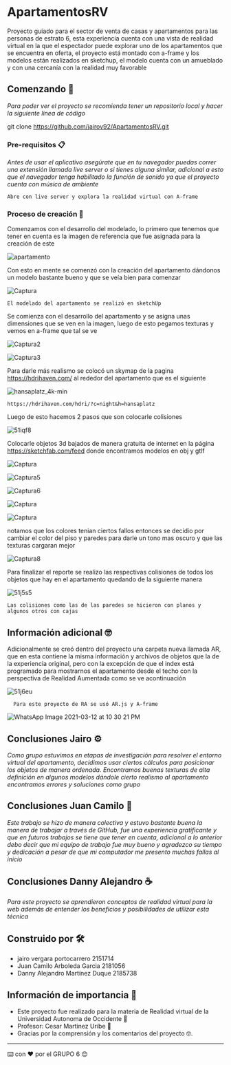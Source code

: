 # ApartamentosRV

Proyecto guiado para el sector de venta de casas y apartamentos para las personas de estrato 6, esta experiencia cuenta con una vista de realidad virtual en la que el espectador puede explorar uno de los apartamentos que se encuentra en oferta, el proyecto está montado con a-frame y los modelos están realizados en sketchup, el modelo cuenta con un amueblado y con una cercanía con la realidad muy favorable

## Comenzando 🚀

_Para poder ver el proyecto se recomienda tener un repositorio local y hacer la siguiente linea de código_

git clone https://github.com/jairov92/ApartamentosRV.git


### Pre-requisitos 📋

_Antes de usar el aplicativo asegúrate que en tu navegador puedas correr una extensión llamada live server o si tienes alguna similar, adicional a esto que el navegador tenga habilitado la función de sonido ya que el proyecto cuenta con música de ambiente_

```
Abre con live server y explora la realidad virtual con A-frame
```

### Proceso de creación  🔧

Comenzamos con el desarrollo del modelado, lo primero que tenemos que tener en cuenta es la imagen de referencia que fue asignada para la creación de este

![apartamento](https://user-images.githubusercontent.com/79010465/110733854-aed30380-81f4-11eb-99fe-090f5cf43e06.PNG)

Con esto en mente se comenzó con la creación del apartamento dándonos un modelo bastante bueno y que se veía bien para comenzar

![Captura](https://user-images.githubusercontent.com/79010465/111014076-24afaa00-8370-11eb-89de-6d2136c59bb3.PNG)


```
El modelado del apartamento se realizó en sketchUp
```

Se comienza con el desarrollo del apartamento y se asigna unas dimensiones que se ven en la imagen, luego de esto pegamos texturas y vemos en a-frame que tal se ve



![Captura2](https://user-images.githubusercontent.com/79010465/111014425-8c1a2980-8371-11eb-9cc2-91a5009809c5.PNG)



![Captura3](https://user-images.githubusercontent.com/79010465/111014606-7e18d880-8372-11eb-97d3-a0b123ec1605.PNG)


Para darle más realismo se colocó un skymap de la pagina https://hdrihaven.com/ al rededor del apartamento que es el siguiente 


![hansaplatz_4k-min](https://user-images.githubusercontent.com/79010465/111016186-67767f80-837a-11eb-94ef-ce1f6960e3a8.png)


```
https://hdrihaven.com/hdri/?c=night&h=hansaplatz
```

Luego de esto hacemos 2 pasos que son colocarle colisiones



![51iqf8](https://user-images.githubusercontent.com/79010465/111014809-84f41b00-8373-11eb-90b5-0e377c79f367.gif)


Colocarle objetos 3d bajados de manera gratuita de internet en la página https://sketchfab.com/feed donde encontramos modelos en obj y gtlf


![Captura](https://user-images.githubusercontent.com/79010465/111035459-b0fdb380-83e8-11eb-9b67-2419b0a3e18a.PNG)



![Captura5](https://user-images.githubusercontent.com/79010465/111015159-6d1d9680-8375-11eb-9d29-2263ca03060d.PNG)


![Captura6](https://user-images.githubusercontent.com/79010465/111015232-d4d3e180-8375-11eb-83e9-3b9846e6a014.PNG)


![Captura](https://user-images.githubusercontent.com/79010465/111035514-ec987d80-83e8-11eb-8f72-6140cc653d68.PNG)



![Captura](https://user-images.githubusercontent.com/79010465/111035419-7c89f780-83e8-11eb-91b6-c5864be64c14.PNG)



notamos que los colores tenian ciertos fallos entonces se decidio por cambiar el color del piso y paredes para darle un tono mas oscuro y que las texturas cargaran mejor



![Captura8](https://user-images.githubusercontent.com/79010465/111015774-72c8ab80-8378-11eb-9c1b-5fa09ec27cfd.PNG)

Para finalizar el reporte se realizo las respectivas colisiones de todos los objetos que hay en el apartamento quedando de la siguiente manera



![51j5s5](https://user-images.githubusercontent.com/79010465/111019069-ea073b00-838a-11eb-9179-0939b77cd95c.gif)

```
Las colisiones como las de las paredes se hicieron con planos y algunos otros con cajas
```




## Información adicional  🤓
Adicionalmente se creó dentro del proyecto una carpeta nueva llamada AR, que en esta contiene la misma información y archivos de objetos que la de la experiencia original, pero con la excepción de que el index está programado para mostrarnos el apartamento desde el techo con la perspectiva de Realidad Aumentada como se ve acontinuación



![51j6eu](https://user-images.githubusercontent.com/79010465/111019252-fdff6c80-838b-11eb-91f9-3efee53a4271.gif)


```
  Para este proyecto de RA se usó AR.js y A-frame
```


![WhatsApp Image 2021-03-12 at 10 30 21 PM](https://user-images.githubusercontent.com/79010465/111019004-736a3d80-838a-11eb-91ca-b9f5cff1b790.jpeg)




  
## Conclusiones Jairo ⚙️

_Como grupo estuvimos en etapas de investigación para resolver el entorno virtual del apartamento, decidimos usar ciertos cálculos para posicionar los objetos de manera ordenada. Encontramos buenas texturas de alta definición en algunos modelos dándole cierto realismo al apartamento encontramos errores y soluciones como grupo_

## Conclusiones Juan Camilo 📢

_Este trabajo se hizo de manera colectiva y estuvo bastante buena la manera de trabajar a través de GitHub, fue una experiencia gratificante y que en futuros trabajos se tiene que tener en cuenta, adicional a lo anterior debo decir que mi equipo de trabajo fue muy bueno y agradezco su tiempo y dedicación a pesar de que mi computador me presento muchas fallas al inicio_

## Conclusiones Danny Alejandro ☕ 

_Para este proyecto se aprendieron conceptos de realidad virtual para la web además de entender los beneficios y posibilidades de utilizar esta técnica_

## Construido por 🛠️


* jairo vergara portocarrero 2151714
* Juan Camilo Arboleda Garcia 2181056
* Danny Alejandro Martínez Duque 2185738


## Información de importancia 🎁

* Este proyecto fue realizado para la materia de Realidad virtual de la Universidad Autonoma de Occidente 📢
* Profesor: Cesar Martinez Uribe 🍺  
* Gracias por la comprensión y los comentarios del proyecto 🤓.




---
⌨️ con ❤️ por el GRUPO 6 😊
